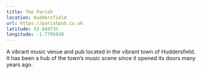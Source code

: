 ```yaml
---
title: The Parish
location: Huddersfield
url: https://parishpub.co.uk
latitude: 53.644733
longitude: -1.7795918
---
```

A vibrant music venue and pub located in the vibrant town of Huddersfield. It
has been a hub of the town’s music scene since it opened its doors many years
ago.
